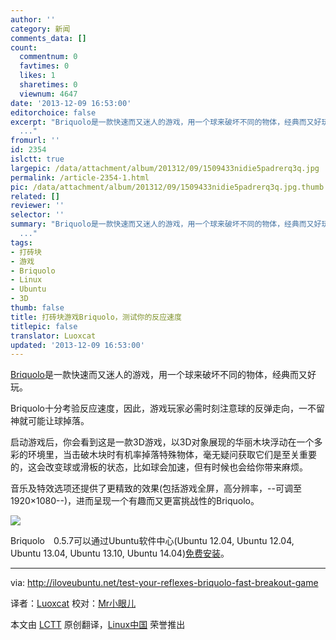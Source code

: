 ```yaml
---
author: ''
category: 新闻
comments_data: []
count:
  commentnum: 0
  favtimes: 0
  likes: 1
  sharetimes: 0
  viewnum: 4647
date: '2013-12-09 16:53:00'
editorchoice: false
excerpt: "Briquolo是一款快速而又迷人的游戏，用一个球来破坏不同的物体，经典而又好玩。\r\nBriquolo十分考验反应速度，因此，游戏玩家必需时刻注意球的反弹走向，一不留神就可能让球掉落。\r\n启动游戏后，你会看到这是一款3D游戏
  ..."
fromurl: ''
id: 2354
islctt: true
largepic: /data/attachment/album/201312/09/1509433nidie5padrerq3q.jpg
permalink: /article-2354-1.html
pic: /data/attachment/album/201312/09/1509433nidie5padrerq3q.jpg.thumb.jpg
related: []
reviewer: ''
selector: ''
summary: "Briquolo是一款快速而又迷人的游戏，用一个球来破坏不同的物体，经典而又好玩。\r\nBriquolo十分考验反应速度，因此，游戏玩家必需时刻注意球的反弹走向，一不留神就可能让球掉落。\r\n启动游戏后，你会看到这是一款3D游戏
  ..."
tags:
- 打砖块
- 游戏
- Briquolo
- Linux
- Ubuntu
- 3D
thumb: false
title: 打砖块游戏Briquolo，测试你的反应速度
titlepic: false
translator: Luoxcat
updated: '2013-12-09 16:53:00'
---
```


[Briquolo](apt://briquolo)是一款快速而又迷人的游戏，用一个球来破坏不同的物体，经典而又好玩。


Briquolo十分考验反应速度，因此，游戏玩家必需时刻注意球的反弹走向，一不留神就可能让球掉落。


启动游戏后，你会看到这是一款3D游戏，以3D对象展现的华丽木块浮动在一个多彩的环境里，当击破木块时有机率掉落特殊物体，毫无疑问获取它们是至关重要的，这会改变球或滑板的状态，比如球会加速，但有时候也会给你带来麻烦。


音乐及特效选项还提供了更精致的效果(包括游戏全屏，高分辨率，--可调至1920×1080--)，进而呈现一个有趣而又更富挑战性的Briquolo。


![](/data/attachment/album/201312/09/1509433nidie5padrerq3q.jpg)


Briquolo　0.5.7可以通过Ubuntu软件中心(Ubuntu 12.04, Ubuntu 12.04, Ubuntu 13.04, Ubuntu 13.10, Ubuntu 14.04)[免费安装](apt://briquolo)。




---


via: <http://iloveubuntu.net/test-your-reflexes-briquolo-fast-breakout-game>


译者：[Luoxcat](https://github.com/Luoxcat) 校对：[Mr小眼儿](http://blog.csdn.net/tinyeyeser)


本文由 [LCTT](https://github.com/LCTT/TranslateProject) 原创翻译，[Linux中国](http://linux.cn/) 荣誉推出